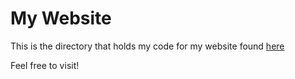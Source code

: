 # My Website

This is the directory that holds my code for my website found [here](http://acsweb.ucsd.edu/~nbrowne)

Feel free to visit!
